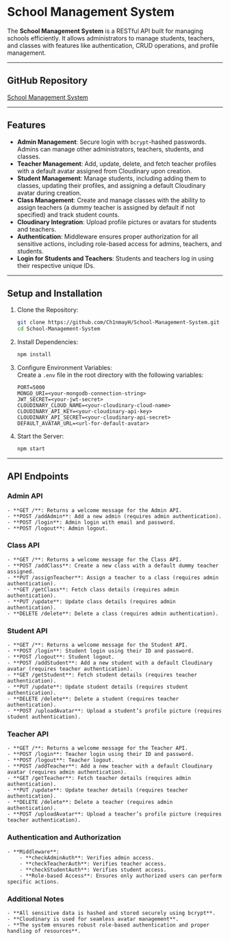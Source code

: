 # School Management System

The **School Management System** is a RESTful API built for managing schools efficiently. It allows administrators to manage students, teachers, and classes with features like authentication, CRUD operations, and profile management.

---

## GitHub Repository

[School Management System](https://github.com/Ch1nmayH/School-Management-System)

---

## Features

- **Admin Management**: Secure login with `bcrypt`-hashed passwords. Admins can manage other administrators, teachers, students, and classes.
- **Teacher Management**: Add, update, delete, and fetch teacher profiles with a default avatar assigned from Cloudinary upon creation.
- **Student Management**: Manage students, including adding them to classes, updating their profiles, and assigning a default Cloudinary avatar during creation.
- **Class Management**: Create and manage classes with the ability to assign teachers (a dummy teacher is assigned by default if not specified) and track student counts.
- **Cloudinary Integration**: Upload profile pictures or avatars for students and teachers.
- **Authentication**: Middleware ensures proper authorization for all sensitive actions, including role-based access for admins, teachers, and students.
- **Login for Students and Teachers**: Students and teachers log in using their respective unique IDs.

---

## Setup and Installation

1. Clone the Repository:
    ```bash
    git clone https://github.com/Ch1nmayH/School-Management-System.git
    cd School-Management-System
    ```

2. Install Dependencies:
    ```bash
    npm install
    ```

3. Configure Environment Variables:  
    Create a `.env` file in the root directory with the following variables:
    ```env
    PORT=5000
    MONGO_URI=<your-mongodb-connection-string>
    JWT_SECRET=<your-jwt-secret>
    CLOUDINARY_CLOUD_NAME=<your-cloudinary-cloud-name>
    CLOUDINARY_API_KEY=<your-cloudinary-api-key>
    CLOUDINARY_API_SECRET=<your-cloudinary-api-secret>
    DEFAULT_AVATAR_URL=<url-for-default-avatar>
    ```

4. Start the Server:
    ```bash
    npm start
    ```

---

## API Endpoints

### Admin API
```
- **GET /**: Returns a welcome message for the Admin API.
- **POST /addAdmin**: Add a new admin (requires admin authentication).
- **POST /login**: Admin login with email and password.
- **POST /logout**: Admin logout.
```
### Class API
```
- **GET /**: Returns a welcome message for the Class API.
- **POST /addClass**: Create a new class with a default dummy teacher assigned.
- **PUT /assignTeacher**: Assign a teacher to a class (requires admin authentication).
- **GET /getClass**: Fetch class details (requires admin authentication).
- **PUT /update**: Update class details (requires admin authentication).
- **DELETE /delete**: Delete a class (requires admin authentication).
```
### Student API
```
- **GET /**: Returns a welcome message for the Student API.
- **POST /login**: Student login using their ID and password.
- **POST /logout**: Student logout.
- **POST /addStudent**: Add a new student with a default Cloudinary avatar (requires teacher authentication).
- **GET /getStudent**: Fetch student details (requires teacher authentication).
- **PUT /update**: Update student details (requires student authentication).
- **DELETE /delete**: Delete a student (requires teacher authentication).
- **POST /uploadAvatar**: Upload a student’s profile picture (requires student authentication).
```
### Teacher API
```
- **GET /**: Returns a welcome message for the Teacher API.
- **POST /login**: Teacher login using their ID and password.
- **POST /logout**: Teacher logout.
- **POST /addTeacher**: Add a new teacher with a default Cloudinary avatar (requires admin authentication).
- **GET /getTeacher**: Fetch teacher details (requires admin authentication).
- **PUT /update**: Update teacher details (requires teacher authentication).
- **DELETE /delete**: Delete a teacher (requires admin authentication).
- **POST /uploadAvatar**: Upload a teacher’s profile picture (requires teacher authentication).
```


### Authentication and Authorization
```
- **Middleware**:
    - **checkAdminAuth**: Verifies admin access.
    - **checkTeacherAuth**: Verifies teacher access.
    - **checkStudentAuth**: Verifies student access.
    - **Role-based Access**: Ensures only authorized users can perform specific actions.
```
### Additional Notes
```
- **All sensitive data is hashed and stored securely using bcrypt**.
- **Cloudinary is used for seamless avatar management**.
- **The system ensures robust role-based authentication and proper handling of resources**.
```
